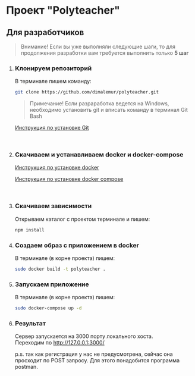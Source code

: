 # Проект "Polyteacher"

## Для разработчиков

  <blockquote>Внимание! Если вы уже выполняли следующие шаги, то для продолжения разработки вам требуется выполнить только <b>5 шаг</b>  </blockquote> 

  1) ### Клонируем репозиторий
      В терминале пишем команду:    
      ```sh
      git clone https://github.com/dimalemur/polyteacher.git
      ```
      <blockquote>Примечание! Eсли разраработка ведется на Windows, необходимо установить git и вписать команду в терминал Git Bash  </blockquote> 
      
      [Инструкция по установке Git](https://git-scm.com/book/ru/v2/%D0%92%D0%B2%D0%B5%D0%B4%D0%B5%D0%BD%D0%B8%D0%B5-%D0%A3%D1%81%D1%82%D0%B0%D0%BD%D0%BE%D0%B2%D0%BA%D0%B0-Git)
      
  </br>

  2) ### Скачиваем и устанавливаем docker и docker-compose
      [Инструкция по установке docker](https://www.digitalocean.com/community/tutorials/docker-ubuntu-18-04-1-ru)
      
      [Инструкция по установке docker compose](https://www.digitalocean.com/community/tutorials/how-to-install-docker-compose-on-ubuntu-18-04-ru)
  </br>

  3) ### Скачиваем зависимости
      Открываем каталог с проектом терминале и пишем:
        ```sh
        npm install
      ```

  4) ### Создаем образ с приложением в docker
        В терминале (в корне проекта) пишем:
        ```sh
        sudo docker build -t polyteacher .
      ```

  5) ### Запускаем приложение
        В терминале (в корне проекта) пишем:
        ```sh
        sudo docker-compose up -d
      ```

  6) ### Результат
        Сервер запускается на 3000 порту локального хоста. </br> 
        Переходим  по http://127.0.0.1:3000/

        p.s. так как регистрация у нас не предусмотрена, сейчас она просходит по POST запросу. Для этого понадобится программа postman.




